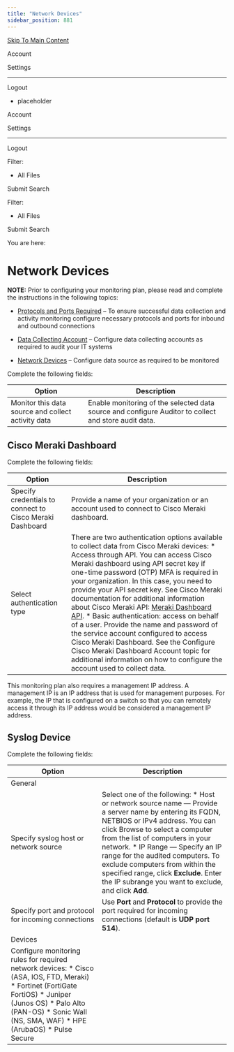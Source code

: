 ```yaml
---
title: "Network Devices"
sidebar_position: 881
---
```


[Skip To Main Content](#)

Account

Settings

---

Logout

* placeholder

Account

Settings

---

Logout

Filter: 

* All Files

Submit Search

Filter: 

* All Files

Submit Search

You are here:

# Network Devices

**NOTE:** Prior to configuring your monitoring plan, please read and complete the instructions in the following topics:

* [Protocols and Ports Required](../../Requirements/Ports.htm "Protocols and Ports Required") – To ensure successful data collection and activity monitoring configure necessary protocols and ports for inbound and outbound connections
* [Data Collecting Account](DataAccounts.htm "Data Collecting Account") – Configure data collecting accounts as required to audit your IT systems

* [Network Devices](../../Configuration/NetworkDevices/Overview.htm "Network Devices") – Configure data source as required to be monitored

Complete the following fields:

| Option | Description |
| --- | --- |
| Monitor this data source and collect activity data | Enable monitoring of the selected data source and configure Auditor to collect and store audit data. |

## Cisco Meraki Dashboard

Complete the following fields:

| Option | Description |
| --- | --- |
| Specify credentials to connect to Cisco Meraki Dashboard | Provide a name of your organization or an account used to connect to Cisco Meraki dashboard. |
| Select authentication type | There are two authentication options available to collect data from Cisco Meraki devices:   * Access through API. You can access Cisco Meraki dashboard using API secret key if one-time password (OTP) MFA is required in your organization. In this case, you need to provide your API secret key. See Cisco Meraki documentation for additional information about Cisco Meraki API: [Meraki Dashboard API](`https://developer.cisco.com/meraki/api-v1/#!introduction/meraki-dashboard-api` "Meraki Dashboard API").  * Basic authentication: access on behalf of a user. Provide the name and password of the service account configured to access Cisco Meraki Dashboard. See the Configure Cisco Meraki Dashboard Account topic for additional information on how to configure the account used to collect data. |

This monitoring plan also requires a management IP address. A management IP is an IP address that is used for management purposes. For example, the IP that is configured on a switch so that you can remotely access it through its IP address would be considered a management IP address.

## Syslog Device

Complete the following fields:

| Option | Description |
| --- | --- |
| General | |
| Specify syslog host or network source | Select one of the following:   * Host or network source name —  Provide a server name by entering its FQDN, NETBIOS or IPv4 address. You can click Browse to select a computer from the list of computers in your network. * IP Range — Specify an IP range for the audited computers. To exclude computers from within the specified range, click **Exclude**. Enter the IP subrange you want to exclude, and click **Add**. |
| Specify port and protocol for incoming connections | Use **Port** and **Protocol** to provide the port required for incoming connections (default is **UDP port 514**). |
| Devices | |
| Configure monitoring rules for required network devices:   * Cisco (ASA, IOS, FTD, Meraki) * Fortinet (FortiGate FortiOS) * Juniper (Junos OS) * Palo Alto (PAN-OS) * Sonic Wall (NS, SMA, WAF) * HPE (ArubaOS) * Pulse Secure | |